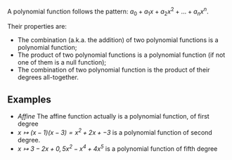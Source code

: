 A polynomial function follows the pattern: $a_0 + a_1x + a_2x^2 + \dots + a_nx^n$.

Their properties are:
- The combination (a.k.a. the addition) of two polynomial functions is a polynomial function;
- The product of two polynomial functions is a polynomial function (if not one of them is a null function);
- The combination of two polynomial function is the product of their degrees all-together.



## Examples

- *Affine* The affine function actually is a polynomial function, of first degree
- *$x \mapsto (x - 1)(x - 3) = x^2 + 2x + - 3$* is a polynomial function of second degree.
- *$x \mapsto 3 - 2x + 0,5x^2 - x^4 + 4x^5$* is a polynomial function of fifth degree